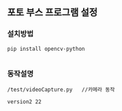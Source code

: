 ## 포토 부스 프로그램 설정

### 설치방법 
~~~
pip install opencv-python


~~~

### 동작설명
~~~
/test/videoCapture.py   //카메라 동작 

version2 22
~~~
